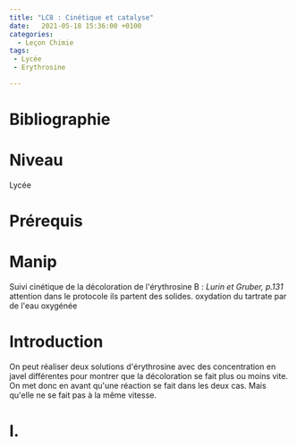 ```yaml
---
title: "LC8 : Cinétique et catalyse"
date:   2021-05-18 15:36:00 +0100
categories:
  - Leçon Chimie
tags:
 - Lycée
 - Erythrosine

---
```

# Bibliographie

# Niveau
Lycée

# Prérequis

# Manip 
Suivi cinétique de la décoloration de l'érythrosine B : *Lurin et Gruber, p.131* attention dans le protocole ils partent des solides.
oxydation du tartrate par de l'eau oxygénée

# Introduction
On peut réaliser deux solutions d'érythrosine avec des concentration en javel différentes pour montrer que la décoloration se fait plus ou moins vite.
On met donc en avant qu'une réaction se fait dans les deux cas. Mais qu'elle ne se fait pas à la même vitesse.
# I.
